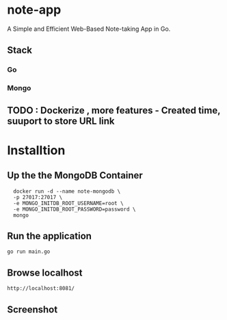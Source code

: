 # note-app
A Simple and Efficient Web-Based Note-taking App in Go.

## Stack
### Go
### Mongo

## TODO : Dockerize , more features - Created time, suuport to store URL link


# Installtion 

## Up the the MongoDB Container 

```                   
  docker run -d --name note-mongodb \          
  -p 27017:27017 \
  -e MONGO_INITDB_ROOT_USERNAME=root \
  -e MONGO_INITDB_ROOT_PASSWORD=password \
  mongo
``````
## Run the application

```go run main.go```

## Browse localhost

``` http://localhost:8081/ ```

## Screenshot
